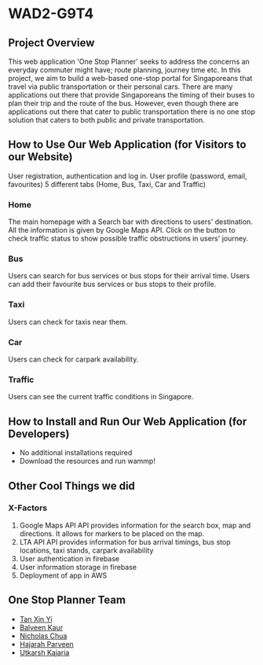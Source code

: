 # WAD2-G9T4

## Project Overview
This web application 'One Stop Planner' seeks to address the concerns an everyday commuter might have; route planning, journey time etc.
In this project, we aim to build a web-based one-stop portal for Singaporeans that travel via public transportation or their personal cars. There are many applications out there that provide Singaporeans the timing of their buses to plan their trip and the route of the bus. However, even though there are applications out there that cater to public transportation there is no one stop solution that caters to both public and private transportation. 

## How to Use Our Web Application (for Visitors to our Website)
User registration, authentication and log in.
User profile (password, email, favourites)
5 different tabs  (Home,  Bus, Taxi, Car and Traffic)

### Home
The main homepage with a Search bar with directions to users' destination. All the information is given by Google Maps API.
Click on the button to check traffic status to show possible traffic obstructions in users' journey.

### Bus
Users can search for bus services or bus stops for their arrival time.
Users can add their favourite bus services or bus stops to their profile.

### Taxi
Users can check for taxis near them.

### Car
Users can check for carpark availability.

### Traffic
Users can see the current traffic conditions in Singapore.

## How to Install and Run Our Web Application (for Developers)
- No additional installations required
- Download the resources and run wammp!

## Other Cool Things we did
### X-Factors
1. Google Maps API 
 API provides information for the search box, map and directions. It allows for markers to be placed on the map.
2. LTA API
 API provides information for bus arrival timings, bus stop locations, taxi stands, carpark availability
3. User authentication in firebase
4. User information storage in firebase
5. Deployment of app in AWS


## One Stop Planner Team
- [Tan Xin Yi](https://github.com/xinyitann)
- [Balveen Kaur](https://github.com/balveen01)
- [Nicholas Chua](https://github.com/nicodelasc)
- [Hajarah Parveen](https://github.com/hajparv)
- [Utkarsh Kajaria](https://github.com/utkarshk03)